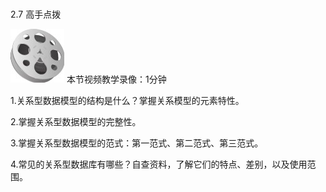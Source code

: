 ### 
  2.7 高手点拨


<img class="my_markdown" class="h-pic" src="../images/Figure-0064-70.jpg" style="width:86px;  height: 86px; "/> 本节视频教学录像：1分钟

1.关系型数据模型的结构是什么？掌握关系模型的元素特性。

2.掌握关系型数据模型的完整性。

3.掌握关系型数据模型的范式：第一范式、第二范式、第三范式。

4.常见的关系型数据库有哪些？自查资料，了解它们的特点、差别，以及使用范围。

